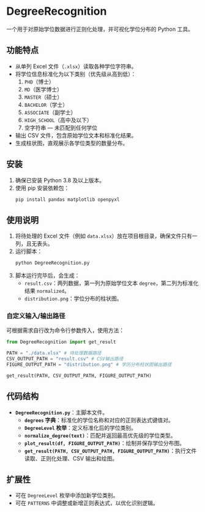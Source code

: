# DegreeRecognition

一个用于对原始学位数据进行正则化处理，并可视化学位分布的 Python 工具。

## 功能特点

- 从单列 Excel 文件（`.xlsx`）读取各种学位字符串。
- 将学位信息标准化为以下类别（优先级从高到低）：
  1. `PHD`（博士）
  2. `MD`（医学博士）
  3. `MASTER`（硕士）
  4. `BACHELOR`（学士）
  5. `ASSOCIATE`（副学士）
  6. `HIGH_SCHOOL`（高中及以下）
  7. 空字符串 — 未匹配到任何学位
- 输出 CSV 文件，包含原始学位文本和标准化结果。
- 生成柱状图，直观展示各学位类型的数量分布。

## 安装

1. 确保已安装 Python 3.8 及以上版本。
2. 使用 pip 安装依赖包：
   ```bash
   pip install pandas matplotlib openpyxl
   ```

## 使用说明

1. 将待处理的 Excel 文件（例如 `data.xlsx`）放在项目根目录，确保文件只有一列，且无表头。
2. 运行脚本：
   ```bash
   python DegreeRecognition.py
   ```
3. 脚本运行完毕后，会生成：
   - `result.csv`：两列数据，第一列为原始学位文本 `degree`，第二列为标准化结果 `normalized`。
   - `distribution.png`：学位分布的柱状图。

### 自定义输入/输出路径

可根据需求自行改为命令行参数传入，使用方法：
```python
from DegreeRecognition import get_result

PATH = "./data.xlsx" # 待处理数据路径
CSV_OUTPUT_PATH = "result.csv" # CSV输出路径
FIGURE_OUTPUT_PATH = "distribution.png" # 学历分布柱状图输出路径

get_result(PATH, CSV_OUTPUT_PATH, FIGURE_OUTPUT_PATH)
```

## 代码结构

- **`DegreeRecognition.py`**：主脚本文件。
  - **`degrees` 字典**：标准化的学位名称和对应的正则表达式键值对。
  - **`DegreeLevel` 枚举**：定义标准化后的学位类别。
  - **`normalize_degree(text)`**：匹配并返回最高优先级的学位类型。
  - **`plot_result(df, FIGURE_OUTPUT_PATH)`**：绘制并保存学位分布图。
  - **`get_result(PATH, CSV_OUTPUT_PATH, FIGURE_OUTPUT_PATH)`**：执行文件读取、正则化处理、CSV 输出和绘图。
  

## 扩展性

- 可在 `DegreeLevel` 枚举中添加新学位类别。
- 可在 `PATTERNS` 中调整或新增正则表达式，以优化识别逻辑。